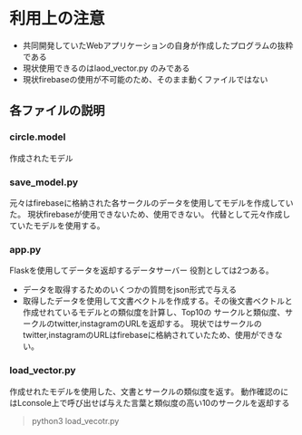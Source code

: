 # 利用上の注意
  - 共同開発していたWebアプリケーションの自身が作成したプログラムの抜粋である
  - 現状使用できるのはlaod_vector.py のみである
  - 現状firebaseの使用が不可能のため、そのまま動くファイルではない


## 各ファイルの説明

### circle.model
  作成されたモデル

### save_model.py
  元々はfirebaseに格納された各サークルのデータを使用してモデルを作成していた。
  現状firebaseが使用できないため、使用できない。
  代替として元々作成していたモデルを使用する。

### app.py
  Flaskを使用してデータを返却するデータサーバー
  役割としては2つある。
  - データを取得するためのいくつかの質問をjson形式で与える
  - 取得したデータを使用して文書ベクトルを作成する。その後文書ベクトルと作成せれているモデルとの類似度を計算し、Top10の
  サークルと類似度、サークルのtwitter,instagramのURLを返却する。
  現状ではサークルのtwitter,instagramのURLはfirebaseに格納されていたため、使用ができない。

### load_vector.py
  作成せれたモデルを使用した、文書とサークルの類似度を返す。
  動作確認のにはLconsole上で呼び出せば与えた言葉と類似度の高い10のサークルを返却する
  > python3 load_vecotr.py  
